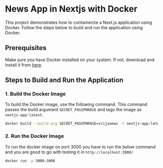 # News App in Nextjs with Docker

This project demonstrates how to containerize a Next.js application using Docker. Follow the steps below to build and run the application using Docker.

## Prerequisites

Make sure you have Docker installed on your system. If not, download and install it from [here](https://www.docker.com/get-started).

## Steps to Build and Run the Application

### 1. Build the Docker Image

To build the Docker image, use the following command. This command passes the build argument `SECRET_PASSPHRASE` and tags the image as `nextjs-app:latest`.

```bash
docker build --build-arg SECRET_PASSPHRASE=srijanews -t nextjs-app:latest .
```

### 2. Run the Docker Image

To run the docker image on port 3000 you have to run the below command and you are good to go with testing it in `http://localhost:3000/`

```bash
docker run -p 3000:3000
```
